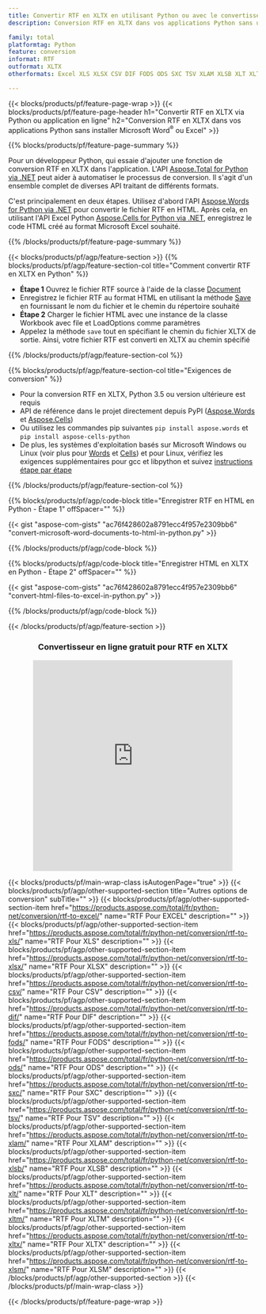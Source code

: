 ```yaml
---
title: Convertir RTF en XLTX en utilisant Python ou avec le convertisseur en ligne gratuit
description: Conversion RTF en XLTX dans vos applications Python sans utiliser Microsoft Word ou Excel ou en ligne. Testez rapidement le convertisseur en ligne CSV vers POT gratuit avant d'intégrer le code. 

family: total
platformtag: Python
feature: conversion
informat: RTF
outformat: XLTX
otherformats: Excel XLS XLSX CSV DIF FODS ODS SXC TSV XLAM XLSB XLT XLTM XLSM XLTX

---
```

{{< blocks/products/pf/feature-page-wrap >}}
{{< blocks/products/pf/feature-page-header h1="Convertir RTF en XLTX via Python ou application en ligne" h2="Conversion RTF en XLTX dans vos applications Python sans installer Microsoft Word<sup>&reg;</sup> ou Excel" >}}

{{% blocks/products/pf/feature-page-summary %}}

Pour un développeur Python, qui essaie d'ajouter une fonction de conversion RTF en XLTX dans l'application. L'API [Aspose.Total for Python via .NET](https://products.aspose.com/total/python-net/) peut aider à automatiser le processus de conversion. Il s'agit d'un ensemble complet de diverses API traitant de différents formats.

C'est principalement en deux étapes. Utilisez d'abord l'API [Aspose.Words for Python via .NET](https://products.aspose.com/words/python-net/) pour convertir le fichier RTF en HTML. Après cela, en utilisant l'API Excel Python [Aspose.Cells for Python via .NET](https://products.aspose.com/cells/python-net/), enregistrez le code HTML créé au format Microsoft Excel souhaité. 

{{% /blocks/products/pf/feature-page-summary %}}

{{< blocks/products/pf/agp/feature-section >}}
{{% blocks/products/pf/agp/feature-section-col title="Comment convertir RTF en XLTX en Python" %}}
- **Étape 1** Ouvrez le fichier RTF source à l'aide de la classe [Document](https://reference.aspose.com/words/python-net/aspose.words/document/)
- Enregistrez le fichier RTF au format HTML en utilisant la méthode [Save](https://reference.aspose.com/words/python-net/aspose.words/document/save/) en fournissant le nom du fichier et le chemin du répertoire souhaité
-  **Étape 2** Charger le fichier HTML avec une instance de la classe Workbook avec file et LoadOptions comme paramètres
-  Appelez la méthode `save` tout en spécifiant le chemin du fichier XLTX de sortie. Ainsi, votre fichier RTF est converti en XLTX au chemin spécifié

{{% /blocks/products/pf/agp/feature-section-col %}}

{{% blocks/products/pf/agp/feature-section-col title="Exigences de conversion" %}}

- Pour la conversion RTF en XLTX, Python 3.5 ou version ultérieure est requis
- API de référence dans le projet directement depuis PyPI ([Aspose.Words](https://pypi.org/project/aspose-words/) et [Aspose.Cells](https://pypi.org/project/aspose-cells-python/))
-  Ou utilisez les commandes pip suivantes ```pip install aspose.words``` et ```pip install aspose-cells-python``` 
-  De plus, les systèmes d'exploitation basés sur Microsoft Windows ou Linux (voir plus pour [Words](https://docs.aspose.com/words/python-net/system-requirements/) et [Cells](https://docs.aspose.com/cells/python-net/getting-started/#installation)) et pour Linux, vérifiez les exigences supplémentaires pour gcc et libpython et suivez [instructions étape par étape](https://docs.aspose.com/words/python-net/installation/)
 

{{% /blocks/products/pf/agp/feature-section-col %}}

{{% blocks/products/pf/agp/code-block title="Enregistrer RTF en HTML en Python - Étape 1" offSpacer="" %}}

{{< gist "aspose-com-gists" "ac76f428602a8791ecc4f957e2309bb6" "convert-microsoft-word-documents-to-html-in-python.py" >}}

{{% /blocks/products/pf/agp/code-block %}}

{{% blocks/products/pf/agp/code-block title="Enregistrer HTML en XLTX en Python - Étape 2" offSpacer="" %}}

{{< gist "aspose-com-gists" "ac76f428602a8791ecc4f957e2309bb6" "convert-html-files-to-excel-in-python.py" >}}

{{% /blocks/products/pf/agp/code-block %}}

{{< /blocks/products/pf/agp/feature-section >}}
<div class="container-fluid agp-content bg-white aboutfile box-1 vh100 section nopbtm">
<div class=container>
<div class=row>
<div class="demobox tc col-md-12 padding-0" align="center">

<h3>Convertisseur en ligne gratuit pour RTF en XLTX</h3>

<iframe style="border: none; height: 426px;" scrolling="no" src="https://total-conversion-app-65z5r2lp.qa.k8s.dynabic.com/?to=xltx&from=rtf" id="child-iframe" width="80%"></iframe>

</div></div>
</div></div>

{{< blocks/products/pf/main-wrap-class isAutogenPage="true" >}}
{{< blocks/products/pf/agp/other-supported-section title="Autres options de conversion" subTitle="" >}}
{{< blocks/products/pf/agp/other-supported-section-item href="https://products.aspose.com/total/fr/python-net/conversion/rtf-to-excel/" name="RTF Pour EXCEL" description="" >}}
{{< blocks/products/pf/agp/other-supported-section-item href="https://products.aspose.com/total/fr/python-net/conversion/rtf-to-xls/" name="RTF Pour XLS" description="" >}}
{{< blocks/products/pf/agp/other-supported-section-item href="https://products.aspose.com/total/fr/python-net/conversion/rtf-to-xlsx/" name="RTF Pour XLSX" description="" >}}
{{< blocks/products/pf/agp/other-supported-section-item href="https://products.aspose.com/total/fr/python-net/conversion/rtf-to-csv/" name="RTF Pour CSV" description="" >}}
{{< blocks/products/pf/agp/other-supported-section-item href="https://products.aspose.com/total/fr/python-net/conversion/rtf-to-dif/" name="RTF Pour DIF" description="" >}}
{{< blocks/products/pf/agp/other-supported-section-item href="https://products.aspose.com/total/fr/python-net/conversion/rtf-to-fods/" name="RTF Pour FODS" description="" >}}
{{< blocks/products/pf/agp/other-supported-section-item href="https://products.aspose.com/total/fr/python-net/conversion/rtf-to-ods/" name="RTF Pour ODS" description="" >}}
{{< blocks/products/pf/agp/other-supported-section-item href="https://products.aspose.com/total/fr/python-net/conversion/rtf-to-sxc/" name="RTF Pour SXC" description="" >}}
{{< blocks/products/pf/agp/other-supported-section-item href="https://products.aspose.com/total/fr/python-net/conversion/rtf-to-tsv/" name="RTF Pour TSV" description="" >}}
{{< blocks/products/pf/agp/other-supported-section-item href="https://products.aspose.com/total/fr/python-net/conversion/rtf-to-xlam/" name="RTF Pour XLAM" description="" >}}
{{< blocks/products/pf/agp/other-supported-section-item href="https://products.aspose.com/total/fr/python-net/conversion/rtf-to-xlsb/" name="RTF Pour XLSB" description="" >}}
{{< blocks/products/pf/agp/other-supported-section-item href="https://products.aspose.com/total/fr/python-net/conversion/rtf-to-xlt/" name="RTF Pour XLT" description="" >}}
{{< blocks/products/pf/agp/other-supported-section-item href="https://products.aspose.com/total/fr/python-net/conversion/rtf-to-xltm/" name="RTF Pour XLTM" description="" >}}
{{< blocks/products/pf/agp/other-supported-section-item href="https://products.aspose.com/total/fr/python-net/conversion/rtf-to-xltx/" name="RTF Pour XLTX" description="" >}}
{{< blocks/products/pf/agp/other-supported-section-item href="https://products.aspose.com/total/fr/python-net/conversion/rtf-to-xlsm/" name="RTF Pour XLSM" description="" >}}
{{< /blocks/products/pf/agp/other-supported-section >}}
{{< /blocks/products/pf/main-wrap-class >}}

{{< /blocks/products/pf/feature-page-wrap >}}